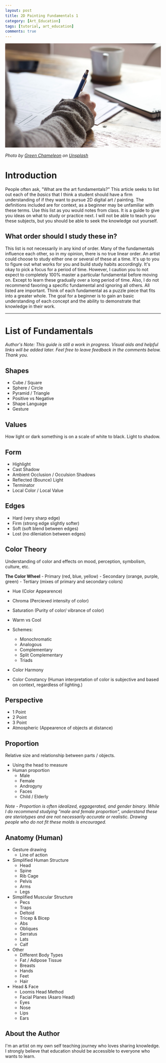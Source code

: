 ```yaml
---
layout: post
title: 2D Painting Fundamentals 1
category: [Art_Education]
tags: [tutorial, art_education]
comments: true
---
```


![Studying the Art Fundamentals](/assets/images/2d_fundamentals/fun01_intro.jpg)

*Photo by [Green Chameleon](https://unsplash.com/@craftedbygc) on [Unsplash](https://unsplash.com/)*


# Introduction
People often ask, "What are the art fundamentals?" This article seeks to list out each of the *basics* that I think a student should have a firm understanding of if they want to pursue 2D digital art / painting. The definitions included are for context, as a beginner may be unfamiliar with these terms. Use this list as you would notes from class. It is a guide to give you ideas on what to study or practice next. I will not be able to teach you these subjects, but you should be able to seek the knowledge out yourself.

<!--more-->

## What order should I study these in?
This list is not necessarily in any kind of order. Many of the fundamentals influence each other, so in my opinion, there is no true linear order. An artist could choose to study either one or several of these at a time. It's up to you to figure out what works for you and build study habits accordingly. It's okay to pick a focus for a period of time. However, I caution you to not expect to completely 100% master a particular fundamental before moving on. Except to learn these gradually over a long period of time. Also, I do not recommend favoring a specific fundamental and ignoring all others. All listed are important. Think of each fundamental as a puzzle piece that fits into a greater whole. The goal for a beginner is to gain an basic understanding of each concept and the ability to demonstrate that knowledge in their work.

****

# List of Fundamentals
*Author's Note: This guide is still a work in progress. Visual aids and helpful links will be added later. Feel free to leave feedback in the comments below. Thank you.*

## Shapes
- Cube / Square
- Sphere / Circle
- Pyramid / Triangle
- Positive vs Negative
- Shape Language
- Gesture

## Values
How light or dark something is on a scale of white to black. Light to shadow.

## Form
- Highlight
- Cast Shadow
- Ambient Occlusion / Occulsion Shadows
- Reflected (Bounce) Light
- Terminator
- Local Color / Local Value

## Edges
- Hard (very sharp edge)
- Firm (strong edge slightly softer)
- Soft (soft blend between edges)
- Lost (no dileniation between edges)

## Color Theory
Understanding of color and effects on mood, perception, symbolism, culture, etc.

**The Color Wheel**
	- Primary (red, blue, yellow)
	- Secondary (orange, purple, green) 
	- Tertiary (mixes of primary and secondary colors)

- Hue (Color Appearence)

- Chroma (Percieved intensity of color)

- Saturation (Purity of color/ vibrance of color)

- Warm vs Cool

- Schemes:
	- Monochromatic
	- Analogous
	- Complementary
	- Split Complementary
	- Triads

- Color Harmony

- Color Constancy (Human interpretation of color is subjective and based on context, regardless of lighting.)

## Perspective
- 1 Point
- 2 Point
- 3 Point
- Atmospheric (Appearence of objects at distance)

## Proportion
Relative size and relationship between parts / objects. 
- Using the head to measure
- Human proportion
	- Male 
	- Female 
	- Androgyny
	- Faces
	- Child / Elderly

*Note - Proportion is often idealized, eggagerated, and gender binary. While I do recommend studying "male and female proportion", understand these are steriotypes and are not necessarily accurate or realistic. Drawing people who do not fit these molds is encouraged.* 

## Anatomy (Human)
- Gesture drawing
	- Line of action
- Simplified Human Structure
	- Head
	- Spine
	- Rib Cage
	- Pelvis
	- Arms 
	- Legs
- Simplified Muscular Structure
	- Pecs
	- Traps
	- Deltoid
	- Tricep & Bicep
	- Abs
	- Obliques
	- Serratus 
	- Lats
	- Calf
- Other
	- Different Body Types
	- Fat / Adipose Tissue
	- Breasts
	- Hands
	- Feet
	- Hair
- Head & Face
	- Loomis Head Method
	- Facial Planes (Asaro Head)
	- Eyes
	- Nose
	- Lips
	- Ears


## About the Author
I'm an artist on my own self teaching journey who loves sharing knowledge. I strongly believe that education should be accessible to everyone who wants to learn.